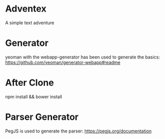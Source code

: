 # Adventex
A simple text adventure

# Generator
yeoman with the webapp-generator has been used to generate the basics:
https://github.com/yeoman/generator-webapp#readme

# After Clone
npm install && bower install

# Parser Generator
PegJS is used to generate the parser:
https://pegjs.org/documentation